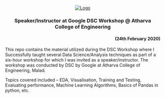 
<!-- PROJECT LOGO -->
<br />
<p align="center">
  <a href="https://github.com/reubence/Google-DSC-Workshop-2020">
    <img src="https://cdn.hashnode.com/res/hashnode/image/upload/v1563888018200/lJaohMmyY.png" alt="Logo" >
  </a>

  <h3 align="center">Speaker/Instructor at Google DSC Workshop @ Atharva College of Engineering</h3>
  <h4 align = "right"> (24th February 2020) </h4>

  <p >
This repo contains the material utilized during the DSC Workshop where I Successfully taught several Data Science/Analysis techniques as part of a six-hour workshop for which I was invited as a speaker/instructor. The workshop was conducted by DSC by Google at Atharva College of Engineering, Malad.

Topics covered included – EDA, Visualisation, Training and Testing, Evaluating performance, Machine Learning Algorithms, Basics of Pandas in python, etc. 
    <br />
    <br />
  </p>
</p>

